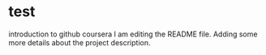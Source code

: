 # test
introduction to github coursera
I am editing the README file. Adding some more details about the project description.
